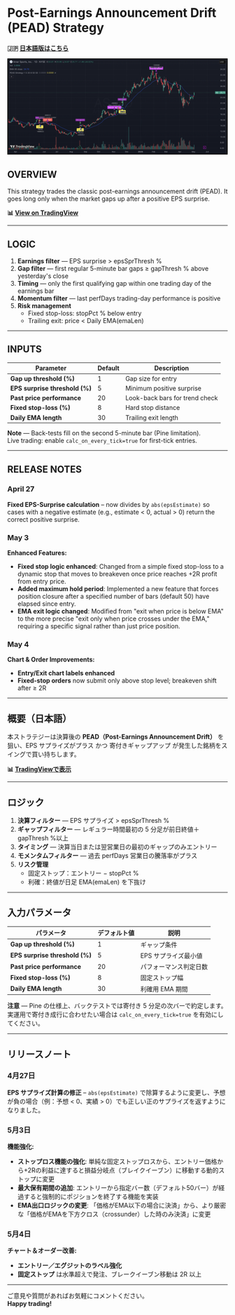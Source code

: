 # Post-Earnings Announcement Drift (PEAD) Strategy

**🇯🇵 [日本語版はこちら](#概要日本語)**

![PEAD Strategy](PEAD%20Strategy.png)

## OVERVIEW

This strategy trades the classic post-earnings announcement drift (PEAD).
It goes long only when the market gaps up after a positive EPS surprise.

**📊 [View on TradingView](https://www.tradingview.com/script/tKPgsKss-PEAD-strategy/)**

---

## LOGIC

1. **Earnings filter** — EPS surprise > epsSprThresh %
2. **Gap filter** — first regular 5-minute bar gaps ≥ gapThresh % above yesterday's close
3. **Timing** — only the first qualifying gap within one trading day of the earnings bar
4. **Momentum filter** — last perfDays trading-day performance is positive
5. **Risk management**
   - Fixed stop-loss: stopPct % below entry
   - Trailing exit: price < Daily EMA(emaLen)

---

## INPUTS

| Parameter | Default | Description |
|-----------|---------|-------------|
| **Gap up threshold (%)** | 1 | Gap size for entry |
| **EPS surprise threshold (%)** | 5 | Minimum positive surprise |
| **Past price performance** | 20 | Look-back bars for trend check |
| **Fixed stop-loss (%)** | 8 | Hard stop distance |
| **Daily EMA length** | 30 | Trailing exit length |

**Note** — Back-tests fill on the second 5-minute bar (Pine limitation).  
Live trading: enable `calc_on_every_tick=true` for first-tick entries.

---

## RELEASE NOTES

### April 27
**Fixed EPS-Surprise calculation** – now divides by `abs(epsEstimate)` so cases with a negative estimate (e.g., estimate < 0, actual > 0) return the correct positive surprise.

### May 3
**Enhanced Features:**
- **Fixed stop logic enhanced**: Changed from a simple fixed stop-loss to a dynamic stop that moves to breakeven once price reaches +2R profit from entry price.
- **Added maximum hold period**: Implemented a new feature that forces position closure after a specified number of bars (default 50) have elapsed since entry.
- **EMA exit logic changed**: Modified from "exit when price is below EMA" to the more precise "exit only when price crosses under the EMA," requiring a specific signal rather than just price position.

### May 4
**Chart & Order Improvements:**
- **Entry/Exit chart labels enhanced**
- **Fixed-stop orders** now submit only above stop level; breakeven shift after ≥ 2R

---

## 概要（日本語）

本ストラテジーは決算後の **PEAD（Post-Earnings Announcement Drift）** を狙い、EPS サプライズがプラス かつ 寄付きギャップアップ が発生した銘柄をスイングで買い持ちします。

**📊 [TradingViewで表示](https://www.tradingview.com/script/tKPgsKss-PEAD-strategy/)**

---

## ロジック

1. **決算フィルター** — EPS サプライズ > epsSprThresh %
2. **ギャップフィルター** — レギュラー時間最初の 5 分足が前日終値＋gapThresh %以上
3. **タイミング** — 決算当日または翌営業日の最初のギャップのみエントリー
4. **モメンタムフィルター** — 過去 perfDays 営業日の騰落率がプラス
5. **リスク管理**
   - 固定ストップ：エントリー − stopPct %
   - 利確：終値が日足 EMA(emaLen) を下抜け

---

## 入力パラメータ

| パラメータ | デフォルト値 | 説明 |
|-----------|-------------|------|
| **Gap up threshold (%)** | 1 | ギャップ条件 |
| **EPS surprise threshold (%)** | 5 | EPS サプライズ最小値 |
| **Past price performance** | 20 | パフォーマンス判定日数 |
| **Fixed stop-loss (%)** | 8 | 固定ストップ幅 |
| **Daily EMA length** | 30 | 利確用 EMA 期間 |

**注意** — Pine の仕様上、バックテストでは寄付き 5 分足の次バーで約定します。  
実運用で寄付き成行に合わせたい場合は `calc_on_every_tick=true` を有効にしてください。

---

## リリースノート

### 4月27日
**EPS サプライズ計算の修正** – `abs(epsEstimate)` で除算するように変更し、予想が負の場合（例：予想 < 0、実績 > 0）でも正しい正のサプライズを返すようになりました。

### 5月3日
**機能強化:**
- **ストップロス機能の強化**: 単純な固定ストップロスから、エントリー価格から+2Rの利益に達すると損益分岐点（ブレイクイーブン）に移動する動的ストップに変更
- **最大保有期間の追加**: エントリーから指定バー数（デフォルト50バー）が経過すると強制的にポジションを終了する機能を実装
- **EMA出口ロジックの変更**: 「価格がEMA以下の場合に決済」から、より厳密な「価格がEMAを下方クロス（crossunder）した時のみ決済」に変更

### 5月4日  
**チャート＆オーダー改善:**
- **エントリー／エグジットのラベル強化**
- **固定ストップ** は水準超えで発注、ブレークイーブン移動は 2R 以上

---

ご意見や質問があればお気軽にコメントください。  
**Happy trading!**